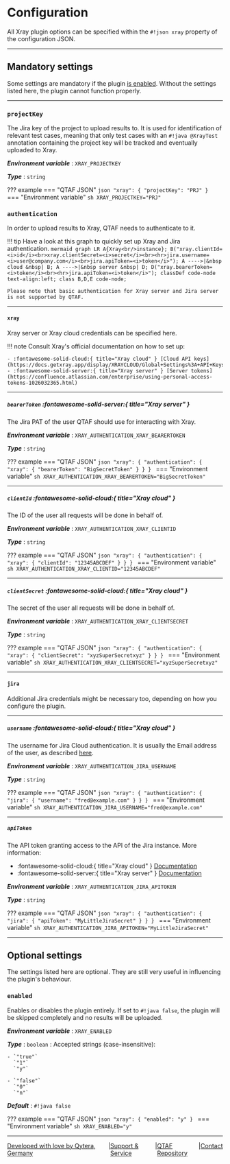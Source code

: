 # Configuration

All Xray plugin options can be specified within the `#!json xray` property of the configuration JSON.

<hr/>

## Mandatory settings

Some settings are mandatory if the plugin [is enabled](#enabled). Without the settings listed here, the plugin cannot function properly.

<hr/>

### `projectKey`

The Jira key of the project to upload results to.
It is used for identification of relevant test cases, meaning that only test cases with an `#!java @XrayTest` annotation containing the project key will be tracked and eventually uploaded to Xray.

***Environment variable***
: `XRAY_PROJECTKEY`

***Type***
: `string`

??? example
    === "QTAF JSON"
        ```json
        "xray": {
	        "projectKey": "PRJ"
        }
        ```
    === "Environment variable"
        ```sh
        XRAY_PROJECTKEY="PRJ"
        ```

### `authentication`

In order to upload results to Xray, QTAF needs to authenticate to it.

!!! tip
    Have a look at this graph to quickly set up Xray and Jira authentication.
    ```mermaid
    graph LR
        A{Xray<br/>instance};
        B("xray.clientId=<i>id</i><br>xray.clientSecret=<i>secret</i><br><hr>jira.username=<i>user@company.com</i><br>jira.apiToken=<i>token</i>");
        A ---->|&nbsp cloud &nbsp| B;
        A ---->|&nbsp server &nbsp| D;
        D("xray.bearerToken=<i>token</i><br><hr>jira.apiToken=<i>token</i>");
        classDef code-node text-align:left;
        class B,D,E code-node;
    ```

    Please note that basic authentication for Xray server and Jira server is not supported by QTAF.

<hr/>

#### `xray`

Xray server or Xray cloud credentials can be specified here.

!!! note
    Consult Xray's official documentation on how to set up:

    - :fontawesome-solid-cloud:{ title="Xray cloud" } [Cloud API keys](https://docs.getxray.app/display/XRAYCLOUD/Global+Settings%3A+API+Keys)
    - :fontawesome-solid-server:{ title="Xray server" } [Server tokens](https://confluence.atlassian.com/enterprise/using-personal-access-tokens-1026032365.html)

<hr/>

##### `bearerToken` :fontawesome-solid-server:{ title="Xray server" }

The Jira PAT of the user QTAF should use for interacting with Xray.

***Environment variable***
: `XRAY_AUTHENTICATION_XRAY_BEARERTOKEN`

***Type***
: `string`

??? example
    === "QTAF JSON"
        ```json
        "xray": {
	        "authentication": {
		        "xray": {
			        "bearerToken": "BigSecretToken"
		        }
	        }
        }
        ```
    === "Environment variable"
        ```sh
        XRAY_AUTHENTICATION_XRAY_BEARERTOKEN="BigSecretToken"
        ```

<hr/>

##### `clientId` :fontawesome-solid-cloud:{ title="Xray cloud" }

The ID of the user all requests will be done in behalf of.

***Environment variable***
: `XRAY_AUTHENTICATION_XRAY_CLIENTID`

***Type***
: `string`

??? example
    === "QTAF JSON"
        ```json
        "xray": {
	        "authentication": {
		        "xray": {
			        "clientId": "12345ABCDEF"
		        }
	        }
        }
        ```
    === "Environment variable"
        ```sh
        XRAY_AUTHENTICATION_XRAY_CLIENTID="12345ABCDEF"
        ```

<hr/>

##### `clientSecret` :fontawesome-solid-cloud:{ title="Xray cloud" }

The secret of the user all requests will be done in behalf of.

***Environment variable***
: `XRAY_AUTHENTICATION_XRAY_CLIENTSECRET`

***Type***
: `string`

??? example
    === "QTAF JSON"
        ```json
        "xray": {
	        "authentication": {
		        "xray": {
			        "clientSecret": "xyzSuperSecretxyz"
		        }
	        }
        }
        ```
    === "Environment variable"
        ```sh
        XRAY_AUTHENTICATION_XRAY_CLIENTSECRET="xyzSuperSecretxyz"
        ```

<hr/>

#### `jira`

Additional Jira credentials might be necessary too, depending on how you configure the plugin.

<hr/>

##### `username` :fontawesome-solid-cloud:{ title="Xray cloud" }

The username for Jira Cloud authentication.
It is usually the Email address of the user, as described [here](https://developer.atlassian.com/cloud/jira/platform/basic-auth-for-rest-apis/).

***Environment variable***
: `XRAY_AUTHENTICATION_JIRA_USERNAME`

***Type***
: `string`

??? example
    === "QTAF JSON"
        ```json
        "xray": {
	        "authentication": {
		        "jira": {
			        "username": "fred@example.com"
		        }
	        }
        }
        ```
    === "Environment variable"
        ```sh
        XRAY_AUTHENTICATION_JIRA_USERNAME="fred@example.com"
        ```

<hr/>

##### `apiToken`

The API token granting access to the API of the Jira instance.
More information:

- :fontawesome-solid-cloud:{ title="Xray cloud" } [Documentation](https://support.atlassian.com/atlassian-account/docs/manage-api-tokens-for-your-atlassian-account/)
- :fontawesome-solid-server:{ title="Xray server" } [Documentation](https://confluence.atlassian.com/enterprise/using-personal-access-tokens-1026032365.html)

***Environment variable***
: `XRAY_AUTHENTICATION_JIRA_APITOKEN`

***Type***
: `string`

??? example
    === "QTAF JSON"
        ```json
        "xray": {
	        "authentication": {
		        "jira": {
			        "apiToken": "MyLittleJiraSecret"
		        }
	        }
        }
        ```
    === "Environment variable"
        ```sh
        XRAY_AUTHENTICATION_JIRA_APITOKEN="MyLittleJiraSecret"
        ```

<hr/>

## Optional settings

The settings listed here are optional. They are still very useful in influencing the plugin's behaviour.

### `enabled`

Enables or disables the plugin entirely.
If set to `#!java false`, the plugin will be skipped completely and no results will be uploaded.

***Environment variable***
: `XRAY_ENABLED`

***Type***
: `boolean`
: Accepted strings (case-insensitive):

    - `"true"`
      `"1"`
      `"y"`

    - `"false"`
      `"0"`
      `"n"`

***Default***
: `#!java false`

??? example
    === "QTAF JSON"
        ```json
        "xray": {
	        "enabled": "y"
        }
        ```
    === "Environment variable"
        ```sh
        XRAY_ENABLED="y"
        ```

<hr/>

<div style="display: flex; flex-direction: row; justify-content: space-between">
  <a href="https://www.qytera.de" target="_blank">Developed with love by Qytera, Germany</a>
  <span>|</span>
  <a href="https://www.qytera.de/testautomatisierung-workshop" target="_blank">Support & Service</a>
  <span>|</span>
  <a href="https://github.com/Qytera-Gmbh/QTAF" target="_blank">QTAF Repository</a>
  <span>|</span>
  <a href="https://www.qytera.de/kontakt" target="_blank">Contact</a><br>
</div>
